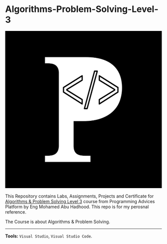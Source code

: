 # Algorithms-Problem-Solving-Level-3

![Programming Advices Logo](/Programming%20Advices.jpg)

This Repository contains Labs, Assignments, Projects and Certificate for [Algorithms & Problem Solving Level 3](https://programmingadvices.com/courses) course from Programming Advices Platform by Eng Mohamed Abu Hadhood. This repo is for my perosnal reference.

The Course is about Algorithms & Problem Solving.

---

**Tools:** `Visual Studio`, `Visual Studio Code`.

